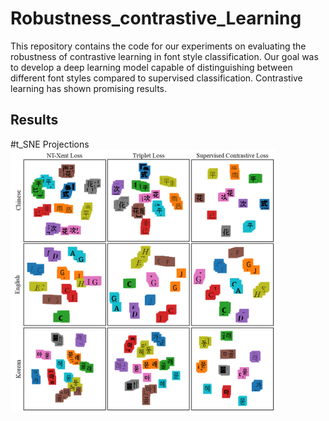 # Robustness_contrastive_Learning
This repository contains the code for our experiments on evaluating the robustness of contrastive learning in font style classification. Our goal was to develop a deep learning model capable of distinguishing between different font styles compared to supervised classification. Contrastive learning has shown promising results.


## Results
#t_SNE Projections
<img src="images/t_SNE Projections.png" width="425"/>

